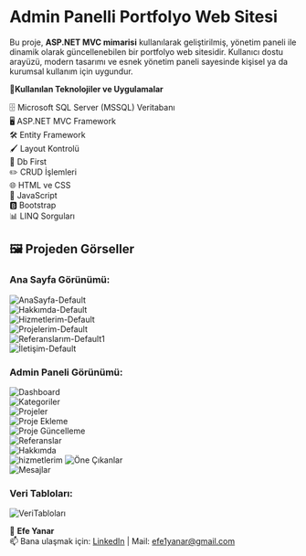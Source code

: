 # **Admin Panelli Portfolyo Web Sitesi**

Bu proje, **ASP.NET MVC mimarisi** kullanılarak geliştirilmiş, yönetim paneli ile dinamik olarak güncellenebilen bir portfolyo web sitesidir. Kullanıcı dostu arayüzü, modern tasarımı ve esnek yönetim paneli sayesinde kişisel ya da kurumsal kullanım için uygundur.

**🚀Kullanılan Teknolojiler ve Uygulamalar**

🗄️ Microsoft SQL Server (MSSQL) Veritabanı  
🖥️ ASP.NET MVC Framework  
🛠️ Entity Framework  
🖌️ Layout Kontrolü  
📂 Db First  
✏️ CRUD İşlemleri  
🌐 HTML ve CSS  
🎨 JavaScript  
🅱️ Bootstrap  
📊 LINQ Sorguları

## 🖼️ Projeden Görseller

### Ana Sayfa Görünümü:
![AnaSayfa-Default](https://github.com/user-attachments/assets/ef6cf06a-ef86-41cd-b31f-20a12f7e2fa4)  
![Hakkımda-Default](https://github.com/user-attachments/assets/353a1987-1495-4561-8b71-fc0d686e08ed)  
![Hizmetlerim-Default](https://github.com/user-attachments/assets/d2fb2de2-72c7-4c5f-9014-beb2204b2af7)  
![Projelerim-Default](https://github.com/user-attachments/assets/986141ca-2dac-464b-ad71-f5ad3b511cd0)  
![Referanslarım-Default1](https://github.com/user-attachments/assets/d16a1764-7c87-4a74-9da1-17371714863b)  
![İletişim-Default](https://github.com/user-attachments/assets/8a3d88b7-9b01-4649-8a60-de9c90ddf158)

### Admin Paneli Görünümü:
![Dashboard](https://github.com/user-attachments/assets/4047967f-1fb4-4249-a9ab-ee4d054ab2c8)  
![Kategoriler](https://github.com/user-attachments/assets/514da985-6a11-4626-9ef1-b0be9575536a)  
![Projeler](https://github.com/user-attachments/assets/f95de7ed-e107-41a3-a3db-2bf728a7bf24)  
![Proje Ekleme](https://github.com/user-attachments/assets/b5daae50-82a2-4832-ac82-3008ac17eb08)  
![Proje Güncelleme](https://github.com/user-attachments/assets/c47b1a61-1771-4070-8650-124f5ba9b50c)  
![Referanslar](https://github.com/user-attachments/assets/dd33277d-7ba8-4928-87d5-889b11f6b87f)  
![Hakkımda](https://github.com/user-attachments/assets/5a53f43f-f55c-412e-a654-7af53b170929)  
![hizmetlerim](https://github.com/user-attachments/assets/233d76b9-110a-4eba-94be-0c5f904beb1c)
![Öne Çıkanlar](https://github.com/user-attachments/assets/48fdf57c-45b6-421c-86ef-80e1c0c149d3)  
![Mesajlar](https://github.com/user-attachments/assets/05ff55ed-d593-46cc-aa39-c6d1b6ceb1d3)

### Veri Tabloları:
![VeriTabloları](https://github.com/user-attachments/assets/900c4e5f-431b-4b6c-9da2-2d5d4b9aaae6)

👤 **Efe Yanar**  
📫 Bana ulaşmak için: [LinkedIn](https://www.linkedin.com/in/efe-yanar/) | Mail: efe1yanar@gmail.com
